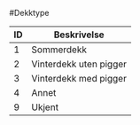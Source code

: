 #Dekktype

| ID | Beskrivelse            |
|----|------------------------|
| 1  | Sommerdekk             |
| 2  | Vinterdekk uten pigger |
| 3  | Vinterdekk med pigger  |
| 4  | Annet                  |
| 9  | Ukjent                 |